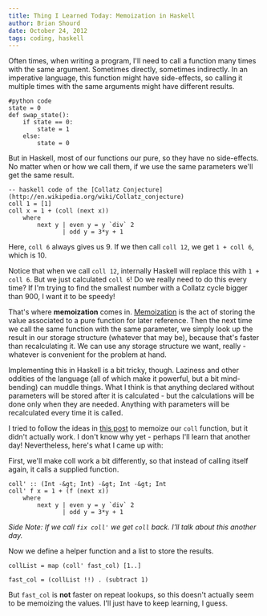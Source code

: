 ```yaml
---
title: Thing I Learned Today: Memoization in Haskell
author: Brian Shourd
date: October 24, 2012
tags: coding, haskell
---
```


Often times, when writing a program, I'll need to call a function many times with the same argument. Sometimes directly, sometimes indirectly. In an imperative language, this function might have side-effects, so calling it multiple times with the same arguments might have different results.

~~~{.python}
#python code
state = 0
def swap_state():
    if state == 0:
        state = 1
    else:
        state = 0
~~~

But in Haskell, most of our functions our pure, so they have no side-effects. No matter when or how we call them, if we use the same parameters we'll get the same result.

~~~{.haskell}
-- haskell code of the [Collatz Conjecture](http://en.wikipedia.org/wiki/Collatz_conjecture)
coll 1 = [1]
coll x = 1 + (coll (next x))
    where
        next y | even y = y `div` 2
               | odd y = 3*y + 1
~~~

Here, `coll 6` always gives us 9. If we then call `coll 12`, we get `1 + coll 6`, which is 10.

Notice that when we call `coll 12`, internally Haskell will replace this with `1 + coll 6`. But we just calculated `coll 6`! Do we really need to do this every time? If I'm trying to find the smallest number with a Collatz cycle bigger than 900, I want it to be speedy!

That's where **memoization** comes in. [Memoization](http://en.wikipedia.org/wiki/Memoization) is the act of storing the value associated to a pure function for later reference. Then the next time we call the same function with the same parameter, we simply look up the result in our storage structure (whatever that may be), because that's faster than recalculating it. We can use any storage structure we want, really - whatever is convenient for the problem at hand.

Implementing this in Haskell is a bit tricky, though. Laziness and other oddities of the language (all of which make it powerful, but a bit mind-bending) can muddle things. What I think is that anything declared without parameters will be stored after it is calculated - but the calculations will be done only when they are needed. Anything with parameters will be recalculated every time it is called.

I tried to follow the ideas in [this post](http://stackoverflow.com/questions/3208258/memoization-in-haskell) to memoize our `coll` function, but it didn't actually work. I don't know why yet - perhaps I'll learn that another day! Nevertheless, here's  what I came up with:

First, we'll make coll work a bit differently, so that instead of calling itself again, it calls a supplied function.

~~~{.haskell}
coll' :: (Int -&gt; Int) -&gt; Int -&gt; Int
coll' f x = 1 + (f (next x))
    where
        next y | even y = y `div` 2
               | odd y = 3*y + 1
~~~

*Side Note: If we call `fix coll'` we get `coll` back. I'll talk about this another day.*

Now we define a helper function and a list to store the results.

~~~{.haskell}
collList = map (coll' fast_col) [1..]

fast_col = (collList !!) . (subtract 1)
~~~

But `fast_col` is **not** faster on repeat lookups, so this doesn't actually seem to be memoizing the values. I'll just have to keep learning, I guess.
